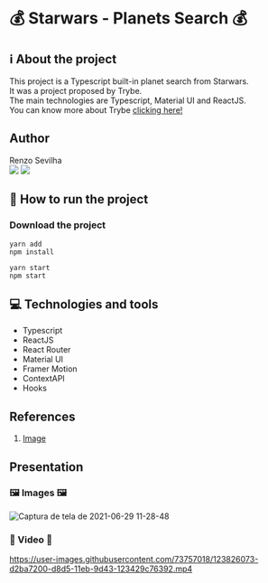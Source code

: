 # 💰 Starwars - Planets Search 💰
## ℹ️ About the project
This project is a Typescript built-in planet search from Starwars.
</br>
It was a project proposed by Trybe.
<br/>
The main technologies are Typescript, Material UI and ReactJS.
<br/>
You can know more about Trybe [clicking here!](https://www.betrybe.com/)

## Author
Renzo Sevilha
<br />
<a href="https://www.linkedin.com/in/renzo-sevilha/"><img src="https://img.shields.io/badge/linkedin-0077B5.svg?style=for-the-badge&logo=linkedin&logoColor=white"></a>
<a href="mailto:sevilharenzo@gmail.com"><img src="https://img.shields.io/badge/e‑mail-D14836.svg?style=for-the-badge&logo=GMail&logoColor=white"></a>

## 🤔 How to run the project
### Download the project
```
yarn add
npm install
```
```
yarn start
npm start
```
## 💻 Technologies and tools
* Typescript
* ReactJS
* React Router
* Material UI
* Framer Motion
* ContextAPI
* Hooks

## References
1. [Image](https://wallpapercave.com/w/wp3493594)

## Presentation
### 🖼️ Images 🖼️
![Captura de tela de 2021-06-29 11-28-48](https://user-images.githubusercontent.com/73757018/123826059-cf26eb00-d8d5-11eb-98e9-e36aa47b9b90.png)

### 🎥 Video 🎥


https://user-images.githubusercontent.com/73757018/123826073-d2ba7200-d8d5-11eb-9d43-123429c76392.mp4

